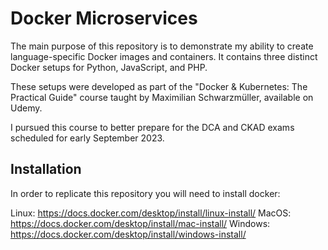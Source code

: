 # Docker Microservices

The main purpose of this repository is to demonstrate my ability to create language-specific Docker images and containers. It contains three distinct Docker setups for Python, JavaScript, and PHP.

These setups were developed as part of the "Docker & Kubernetes: The Practical Guide" course taught by Maximilian Schwarzmüller, available on Udemy.

I pursued this course to better prepare for the DCA and CKAD exams scheduled for early September 2023.

## Installation

In order to replicate this repository you will need to install docker:

Linux: https://docs.docker.com/desktop/install/linux-install/
MacOS: https://docs.docker.com/desktop/install/mac-install/
Windows: https://docs.docker.com/desktop/install/windows-install/









